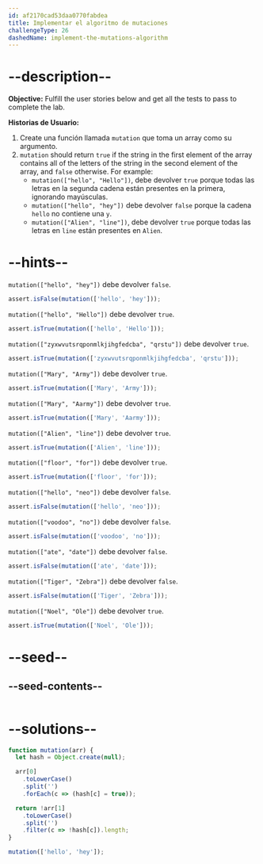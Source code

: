 ```yaml
---
id: af2170cad53daa0770fabdea
title: Implementar el algoritmo de mutaciones
challengeType: 26
dashedName: implement-the-mutations-algorithm
---
```


# --description--

**Objective:** Fulfill the user stories below and get all the tests to pass to complete the lab.

**Historias de Usuario:**

1. Create una función llamada `mutation` que toma un array como su argumento.
1. `mutation` should return `true` if the string in the first element of the array contains all of the letters of the string in the second element of the array, and `false` otherwise. For example:
    - `mutation(["hello", "Hello"])`, debe devolver `true` porque todas las letras en la segunda cadena están presentes en la primera, ignorando mayúsculas.
    - `mutation(["hello", "hey"])` debe devolver `false` porque la cadena `hello` no contiene una `y`.
    - `mutation(["Alien", "line"])`, debe devolver `true` porque todas las letras en `line` están presentes en `Alien`.

# --hints--

`mutation(["hello", "hey"])` debe devolver `false`.

```js
assert.isFalse(mutation(['hello', 'hey']));
```

`mutation(["hello", "Hello"])` debe devolver `true`.

```js
assert.isTrue(mutation(['hello', 'Hello']));
```

`mutation(["zyxwvutsrqponmlkjihgfedcba", "qrstu"])` debe devolver `true`.

```js
assert.isTrue(mutation(['zyxwvutsrqponmlkjihgfedcba', 'qrstu']));
```

`mutation(["Mary", "Army"])` debe devolver `true`.

```js
assert.isTrue(mutation(['Mary', 'Army']));
```

`mutation(["Mary", "Aarmy"])` debe devolver `true`.

```js
assert.isTrue(mutation(['Mary', 'Aarmy']));
```

`mutation(["Alien", "line"])` debe devolver `true`.

```js
assert.isTrue(mutation(['Alien', 'line']));
```

`mutation(["floor", "for"])` debe devolver `true`.

```js
assert.isTrue(mutation(['floor', 'for']));
```

`mutation(["hello", "neo"])` debe devolver `false`.

```js
assert.isFalse(mutation(['hello', 'neo']));
```

`mutation(["voodoo", "no"])` debe devolver `false`.

```js
assert.isFalse(mutation(['voodoo', 'no']));
```

`mutation(["ate", "date"])` debe devolver `false`.

```js
assert.isFalse(mutation(['ate', 'date']));
```

`mutation(["Tiger", "Zebra"])` debe devolver `false`.

```js
assert.isFalse(mutation(['Tiger', 'Zebra']));
```

`mutation(["Noel", "Ole"])` debe devolver `true`.

```js
assert.isTrue(mutation(['Noel', 'Ole']));
```

# --seed--

## --seed-contents--
```js
```

# --solutions--

```js
function mutation(arr) {
  let hash = Object.create(null);

  arr[0]
    .toLowerCase()
    .split('')
    .forEach(c => (hash[c] = true));

  return !arr[1]
    .toLowerCase()
    .split('')
    .filter(c => !hash[c]).length;
}

mutation(['hello', 'hey']);
```
